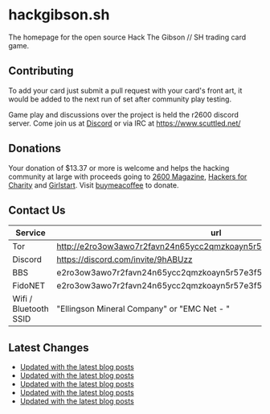 # hackgibson.sh
The homepage for the open source Hack The Gibson // SH trading card game.


## Contributing

To add your card just submit a pull request with your card's front art, it would be added to the next run of set after community play testing.

Game play and discussions over the project is held the r2600 discord server. Come join us at [Discord](https://discord.com/invite/9hABUzz) or via IRC at https://www.scuttled.net/


## Donations

Your donation of $13.37 or more is welcome and helps the hacking community at large with proceeds going to [2600 Magazine](https://2600.com/), [Hackers for Charity](https://hackersforcharity.org) and [Girlstart](https://girlstart.org).  Visit [buymeacoffee](https://www.buymeacoffee.com/hackgibson.sh) to donate.


## Contact Us

Service | url
-|-
Tor | http://e2ro3ow3awo7r2favn24n65ycc2qmzkoayn5r57e3f56nvjwdcgg32ad.onion
Discord | https://discord.com/invite/9hABUzz
BBS | e2ro3ow3awo7r2favn24n65ycc2qmzkoayn5r57e3f56nvjwdcgg32ad.onion:23
FidoNET | e2ro3ow3awo7r2favn24n65ycc2qmzkoayn5r57e3f56nvjwdcgg32ad.onion:24554
Wifi / Bluetooth SSID | "Ellingson Mineral Company" or "EMC Net - <fidonet address>"

## Latest Changes
<!-- BLOG-POST-LIST:START -->
- [Updated with the latest blog posts](https://github.com/DFW2600/hackgibson.sh/commit/fa09d355f7efda446e391ce8a0a5b9b67e75d3c9)
- [Updated with the latest blog posts](https://github.com/DFW2600/hackgibson.sh/commit/94202d4664c5402f04538ace63ddeedea1823df6)
- [Updated with the latest blog posts](https://github.com/DFW2600/hackgibson.sh/commit/61aa26ca4f7324c05cf82b04a5a55c1905b90865)
- [Updated with the latest blog posts](https://github.com/DFW2600/hackgibson.sh/commit/9c72f42e81515a1835bdd609b82f68d8c057e79a)
- [Updated with the latest blog posts](https://github.com/DFW2600/hackgibson.sh/commit/f4fa8bd968a4789a442e25534c8d08d5333fa888)
<!-- BLOG-POST-LIST:END -->
